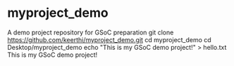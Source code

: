 # myproject_demo
A demo project repository for GSoC preparation
git clone https://github.com/keerthi/myproject_demo.git
cd myproject_demo
cd Desktop/myproject_demo
echo "This is my GSoC demo project!" > hello.txt
This is my GSoC demo project!



